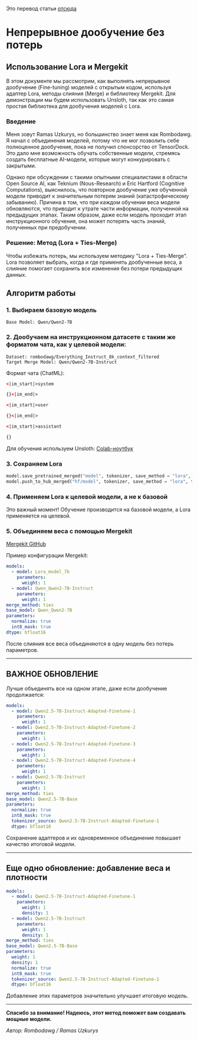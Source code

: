Это перевод статьи [отсюда](https://www.reddit.com/r/LocalLLaMA/comments/1fyx27y/im_pretty_happy_with_how_my_method_worked_out/?share_id=XwUHQP5DX2KhKOUBbvEAS&utm_medium=android_app&utm_name=androidcss&utm_source=share&utm_term=1)

# Непрерывное дообучение без потерь
## Использование Lora и Mergekit

В этом документе мы рассмотрим, как выполнять непрерывное дообучение (Fine-tuning) моделей с открытым кодом, используя адаптер Lora, методы слияния (Merge) и библиотеку Mergekit. Для демонстрации мы будем использовать Unsloth, так как это самая простая библиотека для дообучения моделей с Lora.

### Введение
Меня зовут Ramas Uzkurys, но большинство знает меня как Rombodawg. Я начал с объединения моделей, потому что не мог позволить себе полноценное дообучение, пока не получил спонсорство от TensorDock. Это дало мне возможность обучать собственные модели, стремясь создать бесплатные AI-модели, которые могут конкурировать с закрытыми.

Однако при обсуждении с такими опытными специалистами в области Open Source AI, как Teknium (Nous-Research) и Eric Hartford (Cognitive Computations), выяснилось, что повторное дообучение уже обученной модели приводит к значительным потерям знаний (катастрофическому забыванию). Причина в том, что при каждом обучении веса модели обновляются, что приводит к утрате части информации, полученной на предыдущих этапах. Таким образом, даже если модель проходит этап инструкционного обучения, она может потерять часть знаний, полученных при предобучении.

### Решение: Метод (Lora + Ties-Merge)
Чтобы избежать потерь, мы используем методику "Lora + Ties-Merge". Lora позволяет выбрать, когда и где применять дообученные веса, а слияние помогает сохранить все изменения без потери предыдущих данных.

## Алгоритм работы

### 1. Выбираем базовую модель
```
Base Model: Qwen/Qwen2-7B
```

### 2. Дообучаем на инструкционном датасете с таким же форматом чата, как у целевой модели:
```
Dataset: rombodawg/Everything_Instruct_8k_context_filtered
Target Merge Model: Qwen/Qwen2-7B-Instruct
```

Формат чата (ChatML):
```xml
<|im_start|>system

{}<|im_end|>

<|im_start|>user

{}<|im_end|>

<|im_start|>assistant

{}
```

Для обучения используем Unsloth:
[Colab-ноутбук](https://colab.research.google.com/drive/1vIrqH5uYDQwsJ4-OO3DErvuv4pBgVwk4?usp=sharing)

### 3. Сохраняем Lora
```python
model.save_pretrained_merged("model", tokenizer, save_method = "lora",)
model.push_to_hub_merged("hf/model", tokenizer, save_method = "lora", token = "")
```

### 4. Применяем Lora к целевой модели, а не к базовой
Это важный момент! Обучение производится на базовой модели, а Lora применяется на целевой.

### 5. Объединяем веса с помощью Mergekit
[Mergekit GitHub](https://github.com/arcee-ai/mergekit)

Пример конфигурации Mergekit:
```yaml
models:
  - model: Lora_model_7b
    parameters:
      weight: 1
  - model: Qwen_Qwen2-7B-Instruct
    parameters:
      weight: 1
merge_method: ties
base_model: Qwen_Qwen2-7B
parameters:
  normalize: true
  int8_mask: true
dtype: bfloat16
```

После слияния все веса объединяются в одну модель без потерь параметров.

---

## ВАЖНОЕ ОБНОВЛЕНИЕ
Лучше объединять все на одном этапе, даже если дообучение продолжается:
```yaml
models:
  - model: Qwen2.5-7B-Instruct-Adapted-Finetune-1
    parameters:
      weight: 1
  - model: Qwen2.5-7B-Instruct-Adapted-Finetune-2
    parameters:
      weight: 1
  - model: Qwen2.5-7B-Instruct-Adapted-Finetune-3
    parameters:
      weight: 1
  - model: Qwen2.5-7B-Instruct-Adapted-Finetune-4
    parameters:
      weight: 1
  - model: Qwen2.5-7B-Instruct
    parameters:
      weight: 1
merge_method: ties
base_model: Qwen2.5-7B-Base
parameters:
  normalize: true
  int8_mask: true
  tokenizer_source: Qwen2.5-7B-Instruct-Adapted-Finetune-1
  dtype: bfloat16
```

Сохранение адаптеров и их одновременное объединение повышает качество итоговой модели.

---

## Еще одно обновление: добавление веса и плотности
```yaml
models:
  - model: Qwen2.5-7B-Instruct-Adapted-Finetune-1
    parameters:
      weight: 1
      density: 1
  - model: Qwen2.5-7B-Instruct
    parameters:
      weight: 1
      density: 1
merge_method: ties
base_model: Qwen2.5-7B-Base
parameters:
  weight: 1
  density: 1
  normalize: true
  int8_mask: true
  tokenizer_source: Qwen2.5-7B-Instruct-Adapted-Finetune-1
  dtype: bfloat16
```

Добавление этих параметров значительно улучшает итоговую модель.

---

**Спасибо за внимание! Надеюсь, этот метод поможет вам создавать мощные модели.**

*Автор: Rombodawg / Ramas Uzkurys*
